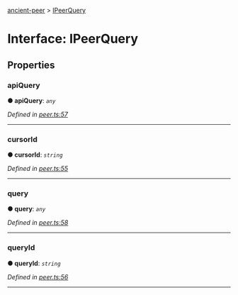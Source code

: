 [ancient-peer](../README.md) > [IPeerQuery](../interfaces/ipeerquery.md)



# Interface: IPeerQuery


## Properties
<a id="apiquery"></a>

###  apiQuery

**●  apiQuery**:  *`any`* 

*Defined in [peer.ts:57](https://github.com/AncientSouls/Peer/blob/d91bedc/src/lib/peer.ts#L57)*





___

<a id="cursorid"></a>

###  cursorId

**●  cursorId**:  *`string`* 

*Defined in [peer.ts:55](https://github.com/AncientSouls/Peer/blob/d91bedc/src/lib/peer.ts#L55)*





___

<a id="query"></a>

###  query

**●  query**:  *`any`* 

*Defined in [peer.ts:58](https://github.com/AncientSouls/Peer/blob/d91bedc/src/lib/peer.ts#L58)*





___

<a id="queryid"></a>

###  queryId

**●  queryId**:  *`string`* 

*Defined in [peer.ts:56](https://github.com/AncientSouls/Peer/blob/d91bedc/src/lib/peer.ts#L56)*





___


